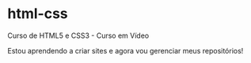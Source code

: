 # html-css
 Curso de HTML5 e CSS3 - Curso em Vídeo

 Estou aprendendo a criar sites e agora vou gerenciar meus repositórios!
